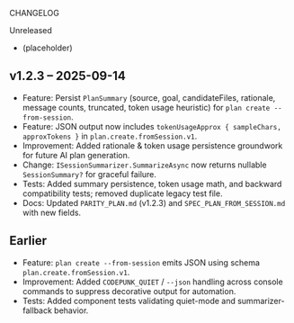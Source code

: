 CHANGELOG

Unreleased
- (placeholder)

## v1.2.3 – 2025-09-14
- Feature: Persist `PlanSummary` (source, goal, candidateFiles, rationale, message counts, truncated, token usage heuristic) for `plan create --from-session`.
- Feature: JSON output now includes `tokenUsageApprox { sampleChars, approxTokens }` in `plan.create.fromSession.v1`.
- Improvement: Added rationale & token usage persistence groundwork for future AI plan generation.
- Change: `ISessionSummarizer.SummarizeAsync` now returns nullable `SessionSummary?` for graceful failure.
- Tests: Added summary persistence, token usage math, and backward compatibility tests; removed duplicate legacy test file.
- Docs: Updated `PARITY_PLAN.md` (v1.2.3) and `SPEC_PLAN_FROM_SESSION.md` with new fields.

## Earlier
- Feature: `plan create --from-session` emits JSON using schema `plan.create.fromSession.v1`.
- Improvement: Added `CODEPUNK_QUIET` / `--json` handling across console commands to suppress decorative output for automation.
- Tests: Added component tests validating quiet-mode and summarizer-fallback behavior.
